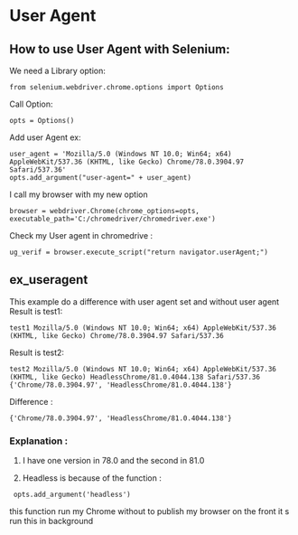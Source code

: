 # User Agent

## How to use User Agent with Selenium:
We need a Library option:
```
from selenium.webdriver.chrome.options import Options
```
Call Option:
```
opts = Options()
```
Add user Agent ex:
```
user_agent = 'Mozilla/5.0 (Windows NT 10.0; Win64; x64) AppleWebKit/537.36 (KHTML, like Gecko) Chrome/78.0.3904.97 Safari/537.36'
opts.add_argument("user-agent=" + user_agent)
```
I call my browser with my new option
```
browser = webdriver.Chrome(chrome_options=opts, executable_path='C:/chromedriver/chromedriver.exe')
```
Check my User agent in chromedrive :
```
ug_verif = browser.execute_script("return navigator.userAgent;")
```

## ex_useragent

This example do a difference with user agent set and without user agent
Result is test1:
```
test1 Mozilla/5.0 (Windows NT 10.0; Win64; x64) AppleWebKit/537.36 (KHTML, like Gecko) Chrome/78.0.3904.97 Safari/537.36
```
Result is test2:
```
test2 Mozilla/5.0 (Windows NT 10.0; Win64; x64) AppleWebKit/537.36 (KHTML, like Gecko) HeadlessChrome/81.0.4044.138 Safari/537.36
{'Chrome/78.0.3904.97', 'HeadlessChrome/81.0.4044.138'}
```

Difference : 
```
{'Chrome/78.0.3904.97', 'HeadlessChrome/81.0.4044.138'}
```

### Explanation :
1) I have one version in 78.0 and the second in 81.0

2) Headless is because of the function :
```
 opts.add_argument('headless')
```
this function run my Chrome without to publish my browser on the front 
it s run this in background 